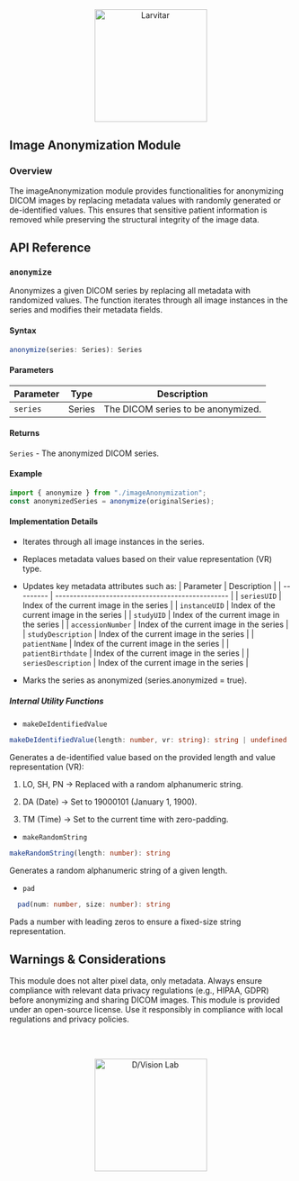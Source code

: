 <div style="text-align: center;">
    <img src="https://assets.pokemon.com/assets/cms2/img/pokedex/full/246.png" alt="Larvitar" height="200" />
</div>

## Image Anonymization Module

### Overview

The imageAnonymization module provides functionalities for anonymizing DICOM images by replacing metadata values with randomly generated or de-identified values. This ensures that sensitive patient information is removed while preserving the structural integrity of the image data.

## API Reference

### `anonymize`

Anonymizes a given DICOM series by replacing all metadata with randomized values. The function iterates through all image instances in the series and modifies their metadata fields.

#### Syntax

```typescript
anonymize(series: Series): Series
```

#### Parameters

| Parameter | Type   | Description                        |
| --------- | ------ | ---------------------------------- |
| `series`  | Series | The DICOM series to be anonymized. |

#### Returns

`Series` - The anonymized DICOM series.

#### Example

```typescript
import { anonymize } from "./imageAnonymization";
const anonymizedSeries = anonymize(originalSeries);
```

#### Implementation Details

- Iterates through all image instances in the series.

- Replaces metadata values based on their value representation (VR) type.

- Updates key metadata attributes such as:
  | Parameter | Description |
  | --------- | ------------------------------------------------ |
  | `seriesUID` | Index of the current image in the series |
  | `instanceUID` | Index of the current image in the series |
  | `studyUID` | Index of the current image in the series |
  | `accessionNumber` | Index of the current image in the series |
  | `studyDescription` | Index of the current image in the series |
  | `patientName` | Index of the current image in the series |
  | `patientBirthdate` | Index of the current image in the series |
  | `seriesDescription` | Index of the current image in the series |

- Marks the series as anonymized (series.anonymized = true).

##### Internal Utility Functions

- `makeDeIdentifiedValue`

```typescript
makeDeIdentifiedValue(length: number, vr: string): string | undefined
```

Generates a de-identified value based on the provided length and value representation (VR):

1. LO, SH, PN → Replaced with a random alphanumeric string.

2. DA (Date) → Set to 19000101 (January 1, 1900).

3. TM (Time) → Set to the current time with zero-padding.

- `makeRandomString`

```typescript
makeRandomString(length: number): string
```

Generates a random alphanumeric string of a given length.

- `pad`

```typescript
  pad(num: number, size: number): string
```

Pads a number with leading zeros to ensure a fixed-size string representation.

## Warnings & Considerations

This module does not alter pixel data, only metadata.
Always ensure compliance with relevant data privacy regulations (e.g., HIPAA, GDPR) before anonymizing and sharing DICOM images.
This module is provided under an open-source license. Use it responsibly in compliance with local regulations and privacy policies.

<br></br>

<div style="text-align: center;">
    <img src="https://press.r1-it.storage.cloud.it/logo_trasparent.png" alt="D/Vision Lab" height="200" />
</div>

